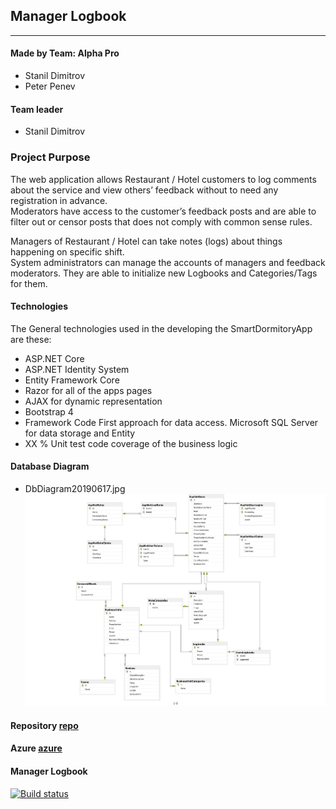 ## Manager Logbook

----

#### Made by Team: Alpha Pro

- Stanil Dimitrov
- Peter Penev

#### Team leader
- Stanil Dimitrov

### Project Purpose
The web application allows Restaurant / Hotel customers to log comments about the service and view others’ feedback without to need any registration in advance.                    
Moderators have access to the customer’s feedback posts and are able to filter out or censor posts that does not comply with common sense rules.</p> 
Managers of Restaurant / Hotel can take notes (logs) about things happening on specific shift.     
System administrators can manage the accounts of managers and feedback moderators. 
They are able to initialize new Logbooks and Categories/Tags for them.

#### Technologies

The General technologies used in the developing the SmartDormitoryApp are these:
  - ASP.NET Core 
  - ASP.NET Identity System 
  - Entity Framework Core
  - Razor for all of the apps pages
  - AJAX for dynamic representation
  - Bootstrap 4
  - Framework Code First approach for data access. Microsoft SQL Server for data storage and Entity 
  - XX % Unit test code coverage of the business logic

#### Database Diagram

- DbDiagram20190617.jpg ![](DbDiagram20190617.jpg)

#### Repository [repo]
#### Azure [azure]

[repo]: https://github.com/stanildimitrov/managerlogbook
[azure]: https://managerlogbookweb20190615103454223.azurewebsites.net/?fbclid=IwAR2NK81wGZhW-qtoO74LpaSn7eoIISDMKlaWv_QXPqL_mXIdng6zEK6tvlI

#### Manager Logbook
[![Build status](https://dev.azure.com/stanildimitrov/Manager%20Logbook/_apis/build/status/ManagerLogbook%20CI)](https://dev.azure.com/stanildimitrov/Manager%20Logbook/_build/latest?definitionId=2)
